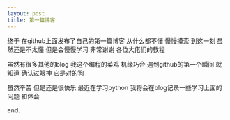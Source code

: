 ```yaml
---
layout: post
title: 第一篇博客 
---
```


终于 在github上面发布了自己的第一篇博客 
从什么都不懂 慢慢摸索 到这一刻
虽然还是不太懂 但是会慢慢学习
非常谢谢 各位大佬们的教程
	 
虽然有很多其他的blog
我这个编程的菜鸡 机缘巧合
遇到github的第一个瞬间 就知道
确认过眼神 它是对的狗
	
虽然辛苦 但是还是很快乐
最近在学习python
我将会在blog记录一些学习上面的问题
和体会
	
end.
	